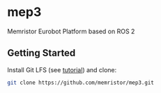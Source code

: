 # mep3
Memristor Eurobot Platform based on ROS 2

## Getting Started

Install Git LFS (see [tutorial](https://git-lfs.github.com/)) and clone:
```bash
git clone https://github.com/memristor/mep3.git
```
